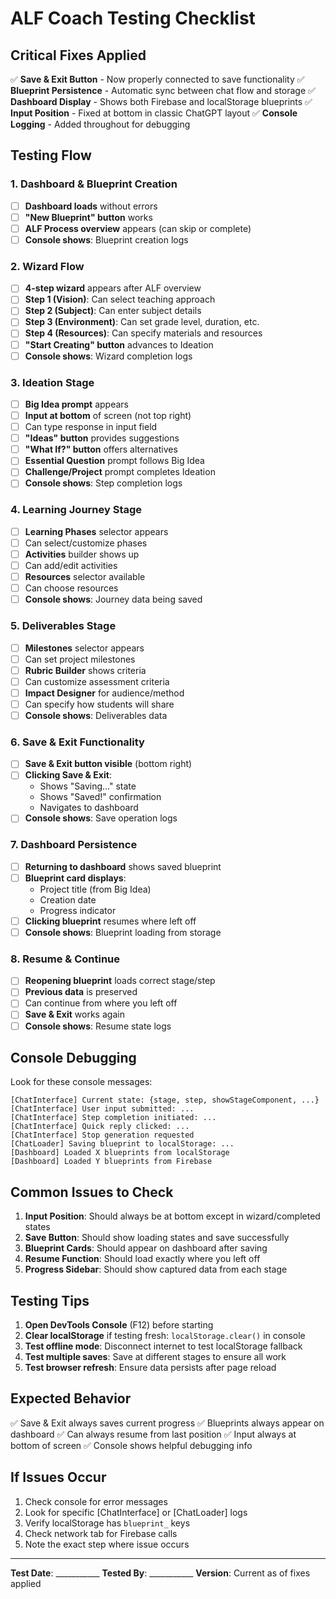 # ALF Coach Testing Checklist

## Critical Fixes Applied
✅ **Save & Exit Button** - Now properly connected to save functionality
✅ **Blueprint Persistence** - Automatic sync between chat flow and storage
✅ **Dashboard Display** - Shows both Firebase and localStorage blueprints
✅ **Input Position** - Fixed at bottom in classic ChatGPT layout
✅ **Console Logging** - Added throughout for debugging

## Testing Flow

### 1. Dashboard & Blueprint Creation
- [ ] **Dashboard loads** without errors
- [ ] **"New Blueprint" button** works
- [ ] **ALF Process overview** appears (can skip or complete)
- [ ] **Console shows**: Blueprint creation logs

### 2. Wizard Flow
- [ ] **4-step wizard** appears after ALF overview
- [ ] **Step 1 (Vision)**: Can select teaching approach
- [ ] **Step 2 (Subject)**: Can enter subject details
- [ ] **Step 3 (Environment)**: Can set grade level, duration, etc.
- [ ] **Step 4 (Resources)**: Can specify materials and resources
- [ ] **"Start Creating" button** advances to Ideation
- [ ] **Console shows**: Wizard completion logs

### 3. Ideation Stage
- [ ] **Big Idea prompt** appears
- [ ] **Input at bottom** of screen (not top right)
- [ ] Can type response in input field
- [ ] **"Ideas" button** provides suggestions
- [ ] **"What If?" button** offers alternatives
- [ ] **Essential Question** prompt follows Big Idea
- [ ] **Challenge/Project** prompt completes Ideation
- [ ] **Console shows**: Step completion logs

### 4. Learning Journey Stage
- [ ] **Learning Phases** selector appears
- [ ] Can select/customize phases
- [ ] **Activities** builder shows up
- [ ] Can add/edit activities
- [ ] **Resources** selector available
- [ ] Can choose resources
- [ ] **Console shows**: Journey data being saved

### 5. Deliverables Stage
- [ ] **Milestones** selector appears
- [ ] Can set project milestones
- [ ] **Rubric Builder** shows criteria
- [ ] Can customize assessment criteria
- [ ] **Impact Designer** for audience/method
- [ ] Can specify how students will share
- [ ] **Console shows**: Deliverables data

### 6. Save & Exit Functionality
- [ ] **Save & Exit button visible** (bottom right)
- [ ] **Clicking Save & Exit**:
  - Shows "Saving..." state
  - Shows "Saved!" confirmation
  - Navigates to dashboard
- [ ] **Console shows**: Save operation logs

### 7. Dashboard Persistence
- [ ] **Returning to dashboard** shows saved blueprint
- [ ] **Blueprint card displays**:
  - Project title (from Big Idea)
  - Creation date
  - Progress indicator
- [ ] **Clicking blueprint** resumes where left off
- [ ] **Console shows**: Blueprint loading from storage

### 8. Resume & Continue
- [ ] **Reopening blueprint** loads correct stage/step
- [ ] **Previous data** is preserved
- [ ] Can continue from where you left off
- [ ] **Save & Exit** works again
- [ ] **Console shows**: Resume state logs

## Console Debugging

Look for these console messages:
```
[ChatInterface] Current state: {stage, step, showStageComponent, ...}
[ChatInterface] User input submitted: ...
[ChatInterface] Step completion initiated: ...
[ChatInterface] Quick reply clicked: ...
[ChatInterface] Stop generation requested
[ChatLoader] Saving blueprint to localStorage: ...
[Dashboard] Loaded X blueprints from localStorage
[Dashboard] Loaded Y blueprints from Firebase
```

## Common Issues to Check

1. **Input Position**: Should always be at bottom except in wizard/completed states
2. **Save Button**: Should show loading states and save successfully
3. **Blueprint Cards**: Should appear on dashboard after saving
4. **Resume Function**: Should load exactly where you left off
5. **Progress Sidebar**: Should show captured data from each stage

## Testing Tips

1. **Open DevTools Console** (F12) before starting
2. **Clear localStorage** if testing fresh: `localStorage.clear()` in console
3. **Test offline mode**: Disconnect internet to test localStorage fallback
4. **Test multiple saves**: Save at different stages to ensure all work
5. **Test browser refresh**: Ensure data persists after page reload

## Expected Behavior

✅ Save & Exit always saves current progress
✅ Blueprints always appear on dashboard
✅ Can always resume from last position
✅ Input always at bottom of screen
✅ Console shows helpful debugging info

## If Issues Occur

1. Check console for error messages
2. Look for specific [ChatInterface] or [ChatLoader] logs
3. Verify localStorage has `blueprint_` keys
4. Check network tab for Firebase calls
5. Note the exact step where issue occurs

---

**Test Date**: ___________
**Tested By**: ___________
**Version**: Current as of fixes applied